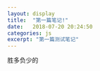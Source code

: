 ```yaml
---
layout: display
title:  "第一篇笔记!"
date:   2018-07-20 20:24:50 
categories: js
excerpt: "第一篇测试笔记"
---
```

胜多负少的


